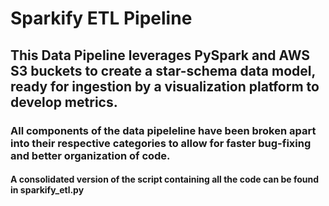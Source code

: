 # Sparkify ETL Pipeline

## This Data Pipeline leverages PySpark and AWS S3 buckets to create a star-schema data model, ready for ingestion by a visualization platform to develop metrics.

### All components of the data pipeleline have been broken apart into their respective categories to allow for faster bug-fixing and better organization of code.
#### A consolidated version of the script containing all the code can be found in sparkify_etl.py